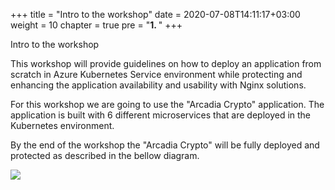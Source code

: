 +++
title = "Intro to the workshop"
date = 2020-07-08T14:11:17+03:00
weight = 10
chapter = true
pre = "<b>1. </b>"
+++


Intro to the workshop

This workshop will provide guidelines on how to deploy an application from scratch in Azure Kubernetes Service environment while protecting and enhancing the application availability and usability with Nginx solutions.

For this workshop we are going to use the "Arcadia Crypto" application.
The application is built with 6 different microservices that are deployed in the Kubernetes environment.

By the end of the workshop the "Arcadia Crypto" will be fully deployed and protected as described in the bellow diagram.

![](/images/azure_workshop.gif)